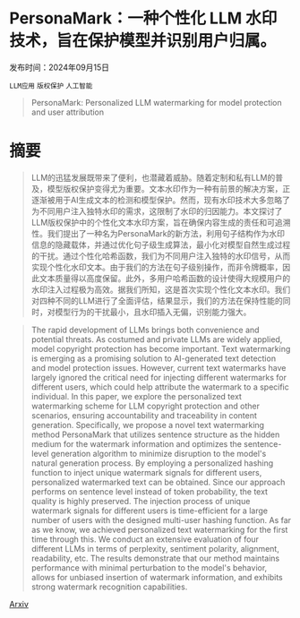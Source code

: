 # PersonaMark：一种个性化 LLM 水印技术，旨在保护模型并识别用户归属。

发布时间：2024年09月15日

`LLM应用` `版权保护` `人工智能`

> PersonaMark: Personalized LLM watermarking for model protection and user attribution

# 摘要

> LLM的迅猛发展既带来了便利，也潜藏着威胁。随着定制和私有LLM的普及，模型版权保护变得尤为重要。文本水印作为一种有前景的解决方案，正逐渐被用于AI生成文本的检测和模型保护。然而，现有水印技术大多忽略了为不同用户注入独特水印的需求，这限制了水印的归因能力。本文探讨了LLM版权保护中的个性化文本水印方案，旨在确保内容生成的责任和可追溯性。我们提出了一种名为PersonaMark的新方法，利用句子结构作为水印信息的隐藏载体，并通过优化句子级生成算法，最小化对模型自然生成过程的干扰。通过个性化哈希函数，我们为不同用户注入独特的水印信号，从而实现个性化水印文本。由于我们的方法在句子级别操作，而非令牌概率，因此文本质量得以高度保留。此外，多用户哈希函数的设计使得大规模用户的水印注入过程极为高效。据我们所知，这是首次实现个性化文本水印。我们对四种不同的LLM进行了全面评估，结果显示，我们的方法在保持性能的同时，对模型行为的干扰最小，且水印插入无偏，识别能力强大。

> The rapid development of LLMs brings both convenience and potential threats. As costumed and private LLMs are widely applied, model copyright protection has become important. Text watermarking is emerging as a promising solution to AI-generated text detection and model protection issues. However, current text watermarks have largely ignored the critical need for injecting different watermarks for different users, which could help attribute the watermark to a specific individual. In this paper, we explore the personalized text watermarking scheme for LLM copyright protection and other scenarios, ensuring accountability and traceability in content generation. Specifically, we propose a novel text watermarking method PersonaMark that utilizes sentence structure as the hidden medium for the watermark information and optimizes the sentence-level generation algorithm to minimize disruption to the model's natural generation process. By employing a personalized hashing function to inject unique watermark signals for different users, personalized watermarked text can be obtained. Since our approach performs on sentence level instead of token probability, the text quality is highly preserved. The injection process of unique watermark signals for different users is time-efficient for a large number of users with the designed multi-user hashing function. As far as we know, we achieved personalized text watermarking for the first time through this. We conduct an extensive evaluation of four different LLMs in terms of perplexity, sentiment polarity, alignment, readability, etc. The results demonstrate that our method maintains performance with minimal perturbation to the model's behavior, allows for unbiased insertion of watermark information, and exhibits strong watermark recognition capabilities.

[Arxiv](https://arxiv.org/abs/2409.09739)